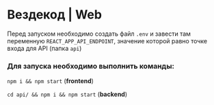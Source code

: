 # Вездекод | Web

Перед запуском необходимо создать файл `.env` и завести там переменную `REACT_APP_API_ENDPOINT`, 
значение которой равно точке входа для API (папка `api`)

### Для запуска необходимо выполнить команды:

```npm i && npm start``` (__frontend__)

```cd api/ && npm i && npm start``` (__backend__)